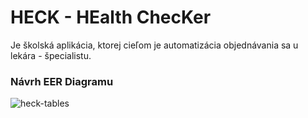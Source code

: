 # HECK - HEalth ChecKer

Je školská aplikácia, ktorej cieľom je automatizácia objednávania sa u lekára - špecialistu.


### Návrh EER Diagramu
![heck-tables](https://cloud.githubusercontent.com/assets/22313019/24081607/72413358-0cb7-11e7-894e-a1bec53f0dec.png)

